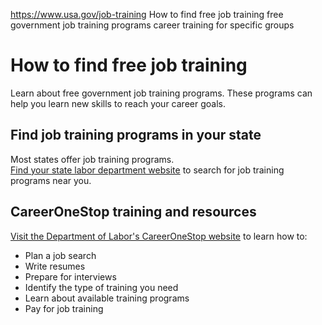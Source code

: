

https://www.usa.gov/job-training
How to find free job training
free government job training programs
career training for specific groups

How to find free job training
=============================

Learn about free government job training programs. These programs can help you learn new skills to reach your career goals.

Find job training programs in your state
----------------------------------------

Most states offer job training programs.  
[Find your state labor department website](https://www.dol.gov/agencies/whd/state/contacts) to search for job training programs near you.

**CareerOneStop training and resources**
----------------------------------------

[Visit the Department of Labor's CareerOneStop website](https://www.careeronestop.org/) to learn how to:

* Plan a job search  
* Write resumes  
* Prepare for interviews  
* Identify the type of training you need  
* Learn about available training programs  
* Pay for job training
